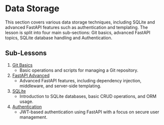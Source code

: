 # Data Storage

This section covers various data storage techniques, including SQLite and advanced FastAPI features such as authentication and templating. The lesson is split into four main sub-sections: Git basics, advanced FastAPI topics, SQLite database handling and Authentication.

## Sub-Lessons

1. [Git Basics](01-git)
   - Basic operations and scripts for managing a Git repository.
2. [FastAPI Advanced](02-fastapi-advanced)
   - Advanced FastAPI features, including dependency injection, middleware, and server-side templating.
3. [SQLite](03-sqlite)
   - Introduction to SQLite databases, basic CRUD operations, and ORM usage.
4. [Authentication](04-auth)
   - JWT-based authentication using FastAPI with a focus on secure user management.
